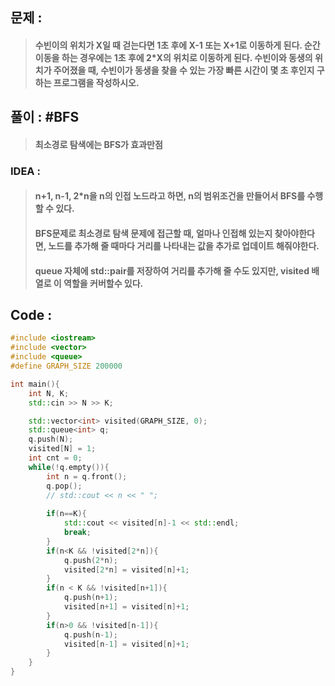 ## 문제 :
> #### 수빈이의 위치가 X일 때 걷는다면 1초 후에 X-1 또는 X+1로 이동하게 된다. 순간이동을 하는 경우에는 1초 후에 2*X의 위치로 이동하게 된다. 수빈이와 동생의 위치가 주어졌을 때, 수빈이가 동생을 찾을 수 있는 가장 빠른 시간이 몇 초 후인지 구하는 프로그램을 작성하시오.

## 풀이 : #BFS
> #### 최소경로 탐색에는 BFS가 효과만점

### IDEA :
> #### n+1, n-1, 2*n을 n의 인접 노드라고 하면, n의 범위조건을 만들어서 BFS를 수행할 수 있다.
> #### BFS문제로 최소경로 탐색 문제에 접근할 때, 얼마나 인접해 있는지 찾아야한다면, 노드를 추가해 줄 때마다 거리를 나타내는 값을 추가로 업데이트 해줘야한다.
> #### queue 자체에 std::pair를 저장하여 거리를 추가해 줄 수도 있지만, visited 배열로 이 역할을 커버할수 있다.

## Code :
```cpp
#include <iostream>
#include <vector>
#include <queue>
#define GRAPH_SIZE 200000

int main(){
    int N, K;
    std::cin >> N >> K;

    std::vector<int> visited(GRAPH_SIZE, 0);
    std::queue<int> q;
    q.push(N);
    visited[N] = 1;
    int cnt = 0;
    while(!q.empty()){
        int n = q.front();
        q.pop();
        // std::cout << n << " ";
        
        if(n==K){
            std::cout << visited[n]-1 << std::endl;
            break;
        }
        if(n<K && !visited[2*n]){
            q.push(2*n);
            visited[2*n] = visited[n]+1;
        }
        if(n < K && !visited[n+1]){
            q.push(n+1);
            visited[n+1] = visited[n]+1;
        }
        if(n>0 && !visited[n-1]){
            q.push(n-1);
            visited[n-1] = visited[n]+1;
        }
    }
}
```
